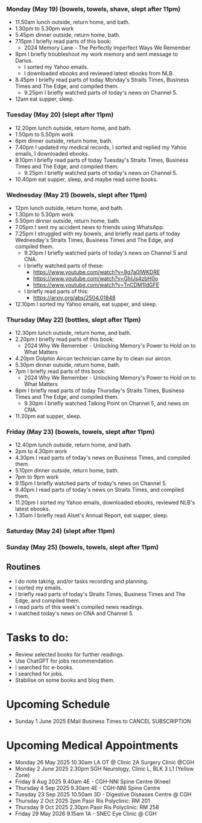 ### Monday (May 19) (bowels, towels, shave, slept after 11pm)
- 11.50am lunch outside, return home, and bath.
- 1.30pm to 5.30pm work
- 5.45pm dinner outside, return home, bath.
- 7.15pm I briefly read parts of this book:
    - 2024 Memory Lane - The Perfectly Imperfect Ways We Remember
- 8pm I briefly troubleshoot my work memory and sent message to Darius.
    - I sorted my Yahoo emails.
    - I downloaded ebooks and reviewed latest ebooks from NLB.
- 8.45pm I briefly read parts of today Monday's Straits Times, Business Times and The Edge, and compiled them.
    - 9.25pm I briefly watched parts of today's news on Channel 5.
- 12am eat supper, sleep.

### Tuesday (May 20) (slept after 11pm)
- 12.20pm lunch outside, return home, and bath.
- 1.50pm to 5.50pm work
- 6pm dinner outside, return home, bath.
- 7.40pm I updated my medical records, I sorted and replied my Yahoo emails, I downloaded ebooks.
- 8.10pm I briefly read parts of today Tuesday's Straits Times, Business Times and The Edge, and compiled them.
    - 9.25pm I briefly watched parts of today's news on Channel 5.
- 10.40pm eat supper, sleep, and maybe read some books.

### Wednesday (May 21) (bowels, slept after 11pm)
- 12pm lunch outside, return home, and bath.
- 1.30pm to 5.30pm work
- 5.50pm dinner outside, return home, bath.
- 7.05pm I sent my accident news to friends using WhatsApp.
- 7.25pm I struggled with my bowels, and briefly read parts of today Wednesday's Straits Times, Business Times and The Edge, and compiled them.
    - 9.20pm I briefly watched parts of today's news on Channel 5 and CNA.
    - I briefly watched parts of these:
        - https://www.youtube.com/watch?v=8g7a0IWKDRE
        - https://www.youtube.com/watch?v=GhIJs4zbH0o
        - https://www.youtube.com/watch?v=TnCDM1IdGFE
    - I briefly read parts of this:
        - https://arxiv.org/abs/2504.01848
- 12.10pm I sorted my Yahoo emails, eat supper, and sleep.

### Thursday (May 22) (bottles, slept after 11pm)
- 12.30pm lunch outside, return home, and bath.
- 2.20pm I briefly read parts of this book:
    - 2024 Why We Remember - Unlocking Memory's Power to Hold on to What Matters
- 4.20pm Dolphin Aircon technician came by to clean our aircon.
- 5.30pm dinner outside, return home, bath.
- 7pm I briefly read parts of this book:
    - 2024 Why We Remember - Unlocking Memory's Power to Hold on to What Matters
- 8pm I briefly read parts of today Thursday's Straits Times, Business Times and The Edge, and compiled them.
    - 9.30pm I briefly watched Talking Point on Channel 5, and news on CNA.
- 11.20pm eat supper, sleep.

### Friday (May 23) (bowels, towels, slept after 11pm)
- 12.40pm lunch outside, return home, and bath.
- 2pm to 4.30pm work
- 4.30pm I read parts of today's news on Business Times, and compiled them.
- 5.10pm dinner outside, return home, bath.
- 7pm to 9pm work
- 9.15pm I briefly watched parts of today's news on Channel 5.
- 9.40pm I read parts of today's news on Straits Times, and compiled them.
- 11.20pm I sorted my Yahoo emails, downloaded ebooks, reviewed NLB's latest ebooks.
- 1.35am I briefly read Alset's Annual Report, eat supper, sleep.

### Saturday (May 24) (slept after 11pm)


### Sunday (May 25) (bowels, towels, slept after 11pm)




## Routines
- I do note taking, and/or tasks recording and planning.
- I sorted my emails.
- I briefly read parts of today's Straits Times, Business Times and The Edge, and compiled them.
- I read parts of this week's compiled news readings.
- I watched today's news on CNA and Channel 5.

# Tasks to do:
- Review selected books for further readings.
- Use ChatGPT for jobs recommendation.
- I searched for e-books.
- I searched for jobs.
- Stabilise on some books and blog them.

# Upcoming Schedule
- Sunday 1 June 2025 EMail Business Times to CANCEL SUBSCRIPTION

# Upcoming Medical Appointments
- Monday 26 May 2025 10.30am LA OT @ Clinic 2A Surgery Clinic @CGH
- Monday 2 June 2025 2.30pm SGH Neurology, Clinic L, BLK 3 L1 (Yellow Zone)
- Friday 8 Aug 2025 9.40am 4E - CGH-NNI Spine Centre (Knee)
- Thursday 4 Sep 2025 9.30am 4E - CGH-NNI Spine Centre
- Tuesday 23 Sep 2025 10.50am 3D - Digestive Diseases Centre @ CGH
- Thursday 2 Oct 2025 2pm Pasir Ris Polyclinic: RM 201
- Thursday 9 Oct 2025 2.30pm Pasir Ris Polyclinic: RM 258
- Friday 29 May 2026 9.15am 1A - SNEC Eye Clinic @ CGH
